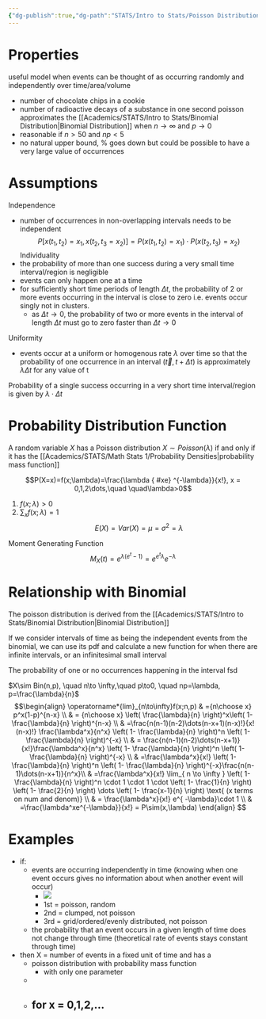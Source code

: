 ```yaml
---
{"dg-publish":true,"dg-path":"STATS/Intro to Stats/Poisson Distribution.md","permalink":"/stats/intro-to-stats/poisson-distribution/","created":"2024-03-29T19:02:16.630-04:00","updated":"2025-07-15T20:42:25.404-04:00"}
---
```


# Properties
useful model when events can be thought of as occurring randomly and independently over time/area/volume
- number of chocolate chips in a cookie
- number of radioactive decays of a substance in one second
poisson approximates the [[Academics/STATS/Intro to Stats/Binomial Distribution\|Binomial Distribution]] when $n\rightarrow \infty$ and $p\rightarrow 0$ 
- reasonable if $n>50$ and $np<5$ 
- no natural upper bound, % goes down but could be possible to have a very large value of occurrences

# Assumptions
Independence
- number of occurrences in non-overlapping intervals needs to be independent
$$
P[x(t_{1},t_{2})=x_{1},x(t_{2},t_{3}=x_{2})]=P(x(t_{1},t_{2})=x_{1})\cdot P(x(t_{2},t_{3})=x_{2})
$$
Individuality
- the probability of more than one success during a very small time interval/region is negligible
- events can only happen one at a time
- for sufficiently short time periods of length $\Delta t$, the probability of 2 or more events occurring in the interval is close to zero i.e. events occur singly not in clusters. 
	- as $\Delta t\to0$, the probability of two or more events in the interval of length $\Delta t$ must go to zero faster than $\Delta t\to0$

Uniformity
- events occur at a uniform or homogenous rate $\lambda$ over time so that the probability of one occurrence in an interval $(\vec{t},t+\Delta t)$ is approximately $\lambda\Delta t$ for any value of t

Probability of a single success occurring in a very short time interval/region is given by $\lambda \cdot \Delta t$ 
# Probability Distribution Function
A random variable $X$ has a Poisson distribution $X\sim Poisson(\lambda)$ if and only if it has the [[Academics/STATS/Math Stats 1/Probability Densities\|probability mass function]] 

$$P(X=x)=f(x;\lambda)=\frac{\lambda
{ #xe}
^{-\lambda}}{x!}, x = 0,1,2\dots,\quad \quad\lambda>0$$

1. $f(x;\lambda)>0$
2. $\sum_{x}f(x;\lambda)=1$
$$
E(X)=Var(X)=\mu=\sigma^2=\lambda
$$


Moment Generating Function
$$
M_{X}(t)=e^{\lambda(e^t-1)}=e^{e^t\lambda}e^{-\lambda}
$$

# Relationship with Binomial
The poisson distribution is derived from the [[Academics/STATS/Intro to Stats/Binomial Distribution\|Binomial Distribution]]

If we consider intervals of time as being the independent events from the binomial, we can use its pdf and calculate a new function for when there are infinite intervals, or an infinitesimal small interval

The probability of one or no occurrences happening in the interval fsd

$X\sim Bin(n,p), \quad n\to \infty,\quad p\to0, \quad np=\lambda, p=\frac{\lambda}{n}$
$$\begin{align}
\operatorname*{lim}_{n\to\infty}f(x;n,p) & ={n\choose x} p^x(1-p)^{n-x} \\
  & = {n\choose x} \left( \frac{\lambda}{n} \right)^x\left( 1- \frac{\lambda}{n} \right)^{n-x}  \\
 & =\frac{n(n-1)(n-2)\dots(n-x+1)(n-x)!}{x!(n-x)!} \frac{\lambda^x}{n^x} \left( 1- \frac{\lambda}{n} \right)^n \left( 1- \frac{\lambda}{n} \right)^{-x} \\
 & = \frac{n(n-1)(n-2)\dots(n-x+1)}{x!}\frac{\lambda^x}{n^x} \left( 1- \frac{\lambda}{n} \right)^n \left( 1- \frac{\lambda}{n} \right)^{-x}  \\
 & =\frac{\lambda^x}{x!} \left( 1- \frac{\lambda}{n} \right)^n \left( 1- \frac{\lambda}{n} \right)^{-x}\frac{n(n-1)\dots(n-x+1)}{n^x}\\
 & =\frac{\lambda^x}{x!} \lim_{ n \to \infty } \left( 1- \frac{\lambda}{n} \right)^n \cdot 1 \cdot 1 \cdot \left( 1- \frac{1}{n}  \right) \left( 1- \frac{2}{n}  \right) \dots \left( 1- \frac{x-1}{n} \right) \text{ (x terms on num and denom)} \\
 & = \frac{\lambda^x}{x!} e^{ -\lambda}\cdot 1 \\
 & =\frac{\lambda^xe^{-\lambda}}{x!} = P\sim(x,\lambda) 
\end{align}
$$


# Examples
- if:
	- events are occurring independently in time (knowing when one event occurs gives no information about when another event will occur)
		- ![](https://i.imgur.com/ChlJcp3.png)
		- 1st = poisson, random
		- 2nd = clumped, not poisson
		- 3rd = grid/ordered/evenly distributed, not poisson
	- the probability that an event occurs in a given length of time does not change through time (theoretical rate of events stays constant through time)
- then X = number of events in a fixed unit of time and has a
	- poisson distribution with probability mass function
		- with only one parameter
	- 
	- for x = 0,1,2,...
		- 